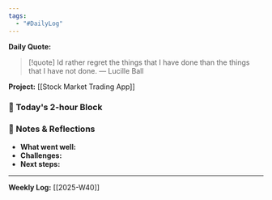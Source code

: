 ```yaml
---
tags:
  - "#DailyLog"
---
```


**Daily Quote:**
> [!quote] Id rather regret the things that I have done than the things that I have not done.
> — Lucille Ball

**Project:** [[Stock Market Trading App]]

### 🎯 Today's 2-hour Block


### 📝 Notes & Reflections
- **What went well:**
- **Challenges:**
- **Next steps:**

---

**Weekly Log:** [[2025-W40]]